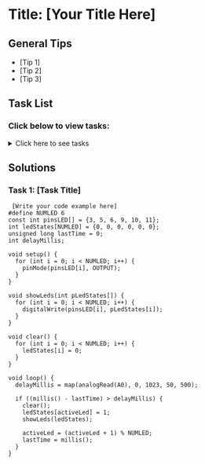 # Title: [Your Title Here]

## General Tips
- [Tip 1]
- [Tip 2]
- [Tip 3]

## Task List
### Click below to view tasks:
<details>
  <summary>Click here to see tasks</summary>
  - [Task 1: Enter Task Description]
  
</details>

## Solutions

### Task 1: [Task Title]
```Arduino
 [Write your code example here]
#define NUMLED 6
const int pinsLED[] = {3, 5, 6, 9, 10, 11};
int ledStates[NUMLED] = {0, 0, 0, 0, 0, 0};
unsigned long lastTime = 0;
int delayMillis;

void setup() {
  for (int i = 0; i < NUMLED; i++) {
    pinMode(pinsLED[i], OUTPUT);
  }
}

void showLeds(int pLedStates[]) {
  for (int i = 0; i < NUMLED; i++) {
    digitalWrite(pinsLED[i], pLedStates[i]);
  }
}

void clear() {
  for (int i = 0; i < NUMLED; i++) {
    ledStates[i] = 0;
  }
}

void loop() {
  delayMillis = map(analogRead(A0), 0, 1023, 50, 500);
  
  if ((millis() - lastTime) > delayMillis) {
    clear();
    ledStates[activeLed] = 1;
    showLeds(ledStates);
   
    activeLed = (activeLed + 1) % NUMLED;
    lastTime = millis();
  }
}
